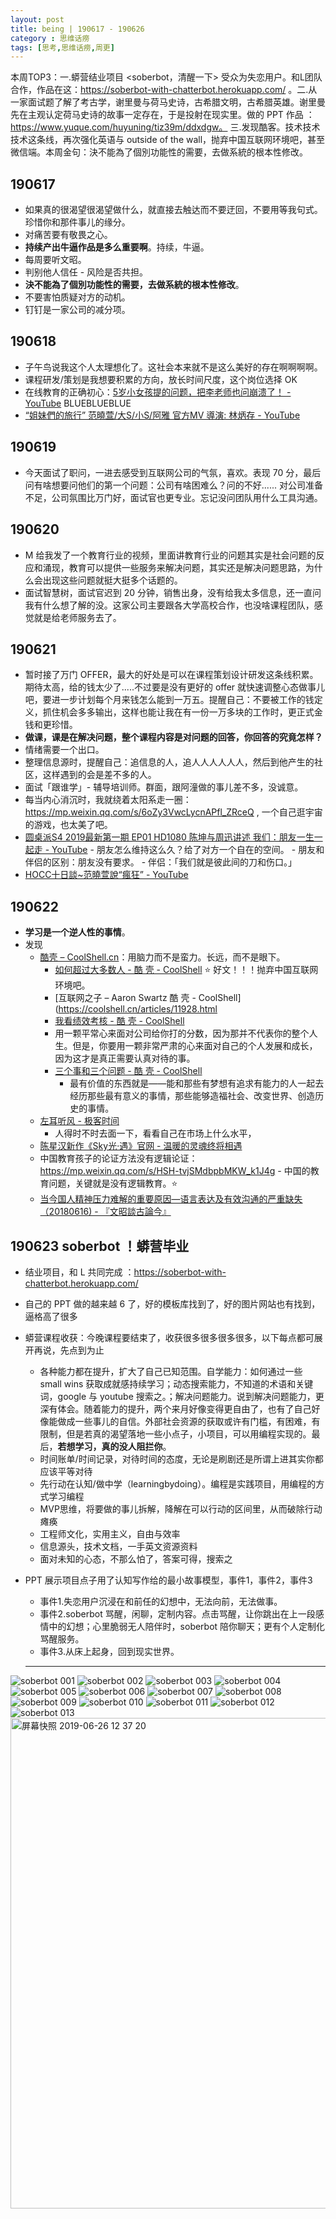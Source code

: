 ```yaml
---
layout: post
title: being | 190617 - 190626
category : 思维话痨
tags: [思考,思维话痨,周更]
---
```


本周TOP3：一.蟒营结业项目 <soberbot，清醒一下> 受众为失恋用户。和L团队合作，作品在这：https://soberbot-with-chatterbot.herokuapp.com/ 。二.从一家面试题了解了考古学，谢里曼与荷马史诗，古希腊文明，古希腊英雄。谢里曼先在主观认定荷马史诗的故事一定存在，于是投射在现实里。做的 PPT 作品 ：https://www.yuque.com/huyuning/tiz39m/ddxdgw。 三.发现酷客。技术技术技术这条线，再次强化英语与 outside of the wall，抛弃中国互联网环境吧，甚至微信端。本周金句：決不能為了個別功能性的需要，去做系統的根本性修改。

## 190617
- 如果真的很渴望很渴望做什么，就直接去触达而不要迂回，不要用等我句式。珍惜你和那件事儿的缘分。
- 对痛苦要有敬畏之心。
- **持续产出牛逼作品是多么重要啊**。持续，牛逼。 
- 每周要听文昭。
- 判别他人信任 - 风险是否共担。
- **決不能為了個別功能性的需要，去做系統的根本性修改**。 
- 不要害怕质疑对方的动机。
- 钉钉是一家公司的减分项。

## 190618
- 子午鸟说我这个人太理想化了。这社会本来就不是这么美好的存在啊啊啊啊。
- 课程研发/策划是我想要积累的方向，放长时间尺度，这个岗位选择 OK
- 在线教育的正确初心：[5岁小女孩提的问题，把李老师也问崩溃了！ - YouTube](https://www.youtube.com/watch?v=qzB1v9z7hk8) BLUEBLUEBLUE
- [“姐妹們的旅行” 范曉萱/大S/小S/阿雅 官方MV 導演: 林炳存 - YouTube](https://www.youtube.com/watch?v=jZM9FvxVNgc&list=RDjZM9FvxVNgc&start_radio=1&t=57)

## 190619
- 今天面试了职问，一进去感受到互联网公司的气氛，喜欢。表现 70 分，最后问有啥想要问他们的第一个问题：公司有啥困难么？问的不好...... 对公司准备不足，公司氛围比万门好，面试官也更专业。忘记没问团队用什么工具沟通。

    
## 190620
- M 给我发了一个教育行业的视频，里面讲教育行业的问题其实是社会问题的反应和涌现，教育可以提供一些服务来解决问题，其实还是解决问题思路，为什么会出现这些问题就挺大挺多个话题的。
- 面试智慧树，面试官迟到 20 分钟，销售出身，没有给我太多信息，还一直问我有什么想了解的没。这家公司主要跟各大学高校合作，也没啥课程团队，感觉就是给老师服务去了。
    
## 190621
- 暂时接了万门 OFFER，最大的好处是可以在课程策划设计研发这条线积累。期待太高，给的钱太少了.....不过要是没有更好的 offer 就快速调整心态做事儿吧，要进一步计划每个月来钱怎么能到一万五。提醒自己：不要被工作的钱定义，抓住机会多多输出，这样也能让我在有一份一万多块的工作时，更正式金钱和更珍惜。
- **做课，课是在解决问题，整个课程内容是对问题的回答，你回答的究竟怎样？**
- 情绪需要一个出口。
- 整理信息源时，提醒自己：追信息的人，追人人人人人人，然后到他产生的社区，这样遇到的会是差不多的人。
- 面试「跟谁学」- 辅导培训师。群面，跟阿潼做的事儿差不多，没诚意。
- 每当内心消沉时，我就绕着太阳系走一圈：https://mp.weixin.qq.com/s/6oZy3VwcLycnAPfl_ZRceQ , 一个自己逛宇宙的游戏，也太美了吧。
- [圆桌派S4 2019最新第一期 EP01 HD1080 陈坤与周迅讲述 我们：朋友一生一起走  - YouTube](https://www.youtube.com/watch?v=UAdd8-dYu5A)
      - 朋友怎么维持这么久？给了对方一个自在的空间。
      - 朋友和伴侣的区别：朋友没有要求。
      - 伴侣：「我们就是彼此间的刀和伤口。」
- [HOCC十日談~范曉萱說“瘋狂” - YouTube](https://www.youtube.com/watch?v=FDWDJcnhnnU)

##  190622
- **学习是一个逆人性的事情**。 
- 发现
    - [酷壳 – CoolShell.cn](https://coolshell.cn/)：用脑力而不是蛮力。长远，而不是眼下。
      - [如何超过大多数人 - 酷 壳 - CoolShell](https://coolshell.cn/articles/19464.html) ⭐️ 好文！！！抛弃中国互联网环境吧。
      - [互联网之子 – Aaron Swartz 酷 壳 - CoolShell](https://coolshell.cn/articles/11928.html
      - [我看绩效考核 - 酷 壳 - CoolShell](https://coolshell.cn/articles/17972.html)
      - 用一颗平常心来面对公司给你打的分数，因为那并不代表你的整个人生。但是，你要用一颗非常严肃的心来面对自己的个人发展和成长，因为这才是真正需要认真对待的事。
      - [三个事和三个问题 - 酷 壳 - CoolShell](https://coolshell.cn/articles/6142.html)
        - 最有价值的东西就是——能和那些有梦想有追求有能力的人一起去经历那些最有意义的事情，那些能够造福社会、改变世界、创造历史的事情。
    - [左耳听风 - 极客时间](https://time.geekbang.org/column/intro/48)
      - 人得时不时去面一下，看看自己在市场上什么水平，
    - [陈星汉新作《Sky光·遇》官网 - 温暖的灵魂终将相遇](https://sky.163.com/strategy/)
    -  中国教育孩子的论证方法没有逻辑论证：https://mp.weixin.qq.com/s/HSH-tvjSMdbpbMKW_k1J4g 
      - 中国的教育问题，关键就是没有逻辑教育。⭐️
    - [当今国人精神压力难解的重要原因—语言表达及有效沟通的严重缺失（20180616) - 『文昭談古論今』](https://www.wenzhao.ca/2018/06/16/%e6%83%8a%e9%a3%8e%e5%a0%82%e8%ae%ba%e4%b8%ad%e5%ba%b8%ef%bc%884%ef%bc%89%ef%bc%9a%e5%bd%93%e4%bb%8a%e5%9b%bd%e4%ba%ba%e7%b2%be%e7%a5%9e%e5%8e%8b%e5%8a%9b%e9%9a%be%e8%a7%a3%e7%9a%84%e9%87%8d%e8%a6%81/)
    
## 190623 soberbot ！蟒营毕业
- 结业项目，和 L 共同完成 ：https://soberbot-with-chatterbot.herokuapp.com/  
- 自己的 PPT 做的越来越 6 了，好的模板库找到了，好的图片网站也有找到，逼格高了很多
- 蟒营课程收获：今晚课程要结束了，收获很多很多很多很多，以下每点都可展开再说，先点到为止
  - 各种能力都在提升，扩大了自己已知范围。自学能力：如何通过一些 small wins 获取成就感持续学习；动态搜索能力，不知道的术语和关键词，google 与 youtube 搜索之。；解决问题能力。说到解决问题能力，更深有体会。随着能力的提升，两个来月好像变得更自由了，也有了自己好像能做成一些事儿的自信。外部社会资源的获取或许有门槛，有困难，有限制，但是若真的渴望落地一些小点子，小项目，可以用编程实现的。最后，**若想学习，真的没人阻拦你**。
  - 时间账单/时间记录，对待时间的态度，无论是刷剧还是所谓上进其实你都应该平等对待
  - 先行动在认知/做中学（learningbydoing）。编程是实践项目，用编程的方式学习编程
  - MVP思维，将要做的事儿拆解，降解在可以行动的区间里，从而破除行动瘫痪
  - 工程师文化，实用主义，自由与效率
  - 信息源头，技术文档，一手英文资源资料
  - 面对未知的心态，不那么怕了，答案可得，搜索之
- PPT 展示项目点子用了认知写作给的最小故事模型，事件1，事件2，事件3
  - 事件1.失恋用户沉浸在和前任的幻想中，无法向前，无法做事。
  - 事件2.soberbot 骂醒，闲聊，定制内容。点击骂醒，让你跳出在上一段感情中的幻想；心里脆弱无人陪伴时，soberbot 陪你聊天；更有个人定制化骂醒服务。
  - 事件3.从床上起身，回到现实世界。

   ---
   
![soberbot 001](https://user-images.githubusercontent.com/20737239/60151354-09ed7880-980f-11e9-99d1-c8fc0e8952db.jpeg)
![soberbot 002](https://user-images.githubusercontent.com/20737239/60151355-09ed7880-980f-11e9-9b12-a020c9d33d2f.jpeg)
![soberbot 003](https://user-images.githubusercontent.com/20737239/60151357-0a860f00-980f-11e9-84f1-fdacd747f5ac.jpeg)
![soberbot 004](https://user-images.githubusercontent.com/20737239/60151358-0b1ea580-980f-11e9-8356-7e102b3798a3.jpeg)
![soberbot 005](https://user-images.githubusercontent.com/20737239/60151360-0bb73c00-980f-11e9-8608-128f961c4558.jpeg)
![soberbot 006](https://user-images.githubusercontent.com/20737239/60151363-0c4fd280-980f-11e9-83c3-a561de6c7a8c.jpeg)
![soberbot 007](https://user-images.githubusercontent.com/20737239/60151364-0c4fd280-980f-11e9-9cf3-5f83dbb86220.jpeg)
![soberbot 008](https://user-images.githubusercontent.com/20737239/60151365-0ce86900-980f-11e9-97b4-48d3905a6319.jpeg)
![soberbot 009](https://user-images.githubusercontent.com/20737239/60151366-0d80ff80-980f-11e9-8e35-8dd94296d4ac.jpeg)
![soberbot 010](https://user-images.githubusercontent.com/20737239/60151367-0d80ff80-980f-11e9-8145-ac0338f96111.jpeg)
![soberbot 011](https://user-images.githubusercontent.com/20737239/60151369-0e199600-980f-11e9-9736-13ad18ff09da.jpeg)
![soberbot 012](https://user-images.githubusercontent.com/20737239/60151370-0eb22c80-980f-11e9-9e00-533f24b088d3.jpeg)
![soberbot 013](https://user-images.githubusercontent.com/20737239/60151371-0f4ac300-980f-11e9-8215-8e0357b2c846.jpeg)
<img width="785" alt="屏幕快照 2019-06-26 12 37 20" src="https://user-images.githubusercontent.com/20737239/60151409-343f3600-980f-11e9-8843-1f818aee06c5.png">


